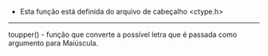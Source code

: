 - Esta função está definida do arquivo de cabeçalho <ctype.h>

----------


toupper() - função que converte a possível letra que é passada como argumento para Maiúscula.





